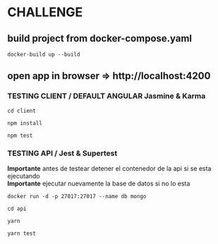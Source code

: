 # CHALLENGE  

## build project from docker-compose.yaml 
```
docker-build up --build
```  
## open app in browser => http://localhost:4200


### TESTING CLIENT / DEFAULT ANGULAR Jasmine & Karma

```
cd client
```
```
npm install
```
```
npm test
```

### TESTING API / Jest & Supertest
**Importante** antes de testear detener el contenedor de la api si se esta ejecutando  
**Importante** ejecutar nuevamente la base de datos si no lo esta  

```
docker run -d -p 27017:27017 --name db mongo
```

```
cd api
```
```
yarn
```
```
yarn test
```
